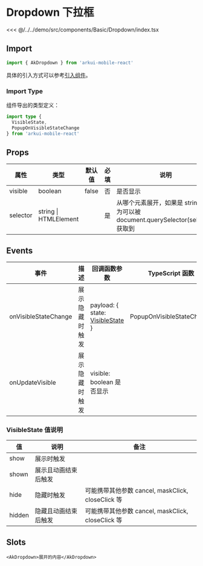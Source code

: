 # Dropdown 下拉框

<CodeDemo name="Dropdown">

<<< @/../../demo/src/components/Basic/Dropdown/index.tsx

</CodeDemo>

## Import

```js
import { AkDropdown } from 'arkui-mobile-react'
```

具体的引入方式可以参考[引入组件](../guide/import.md)。

### Import Type

组件导出的类型定义：

```ts
import type {
  VisibleState,
  PopupOnVisibleStateChange
} from 'arkui-mobile-react'
```

## Props

| 属性     | 类型                  | 默认值 | 必填 | 说明                                                                              |
| -------- | --------------------- | ------ | ---- | --------------------------------------------------------------------------------- |
| visible  | boolean               | false  | 否   | 是否显示                                                                          |
| selector | string \| HTMLElement |        | 是   | 从哪个元素展开，如果是 string，则为可以被 document.querySelector(selector) 获取到 |

## Events

| 事件                 | 描述           | 回调函数参数                                                          | TypeScript 函数           |
| -------------------- | -------------- | --------------------------------------------------------------------- | ------------------------- |
| onVisibleStateChange | 展示隐藏时触发 | payload: { state: [VisibleState](./Dropdown.md#visiblestate-值说明) } | PopupOnVisibleStateChange |
| onUpdateVisible      | 展示隐藏时触发 | visible: boolean 是否显示                                             |                           |

### VisibleState 值说明

| 值     | 说明                 | 备注                                              |
| ------ | -------------------- | ------------------------------------------------- |
| show   | 展示时触发           |                                                   |
| shown  | 展示且动画结束后触发 |                                                   |
| hide   | 隐藏时触发           | 可能携带其他参数 cancel, maskClick, closeClick 等 |
| hidden | 隐藏且动画结束后触发 | 可能携带其他参数 cancel, maskClick, closeClick 等 |

## Slots

```tsx
<AkDropdown>展开的内容</AkDropdown>
```
